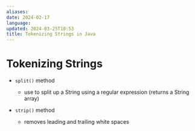 ```yaml
---
aliases: 
date: 2024-02-17
language: 
updated: 2024-03-25T10:53
title: Tokenizing Strings in Java
---
```

# Tokenizing Strings
- `split()` method
	- use to split up a String using a regular expression (returns a String array)

- `strip()` method
	- removes leading and trailing white spaces
